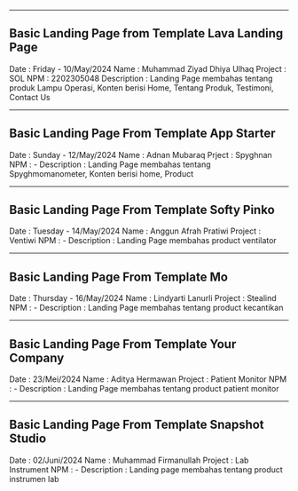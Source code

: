 ------
Basic Landing Page from Template Lava Landing Page
------

Date : Friday - 10/May/2024
Name : Muhammad Ziyad Dhiya Ulhaq
Project : SOL
NPM : 2202305048
Description : Landing Page membahas tentang produk Lampu Operasi, Konten berisi Home, Tentang Produk, Testimoni, Contact Us


------
Basic Landing Page From Template App Starter 
------

Date : Sunday - 12/May/2024
Name : Adnan Mubaraq
Prject : Spyghnan
NPM : -
Description : Landing Page membahas tentang Spyghmomanometer, Konten berisi home, Product

-----
Basic Landing Page From Template Softy Pinko
-----

Date : Tuesday - 14/May/2024
Name : Anggun Afrah Pratiwi
Project : Ventiwi
NPM : -
Description : Landing Page membahas product ventilator

----
Basic Landing Page From Template Mo
----

Date : Thursday - 16/May/2024
Name : Lindyarti Lanurli
Project : Stealind
NPM : -
Description : Landing Page membahas tentang product kecantikan


----
Basic Landing Page From Template Your Company
----

Date : 23/Mei/2024
Name : Aditya Hermawan
Project : Patient Monitor
NPM : -
Description : Landing Page membahas tentang product patient monitor


----
Basic Landing Page From Template Snapshot Studio
----

Date : 02/Juni/2024
Name : Muhammad Firmanullah
Project : Lab Instrument
NPM : -
Description : Landing page membahas tentang product instrumen lab

